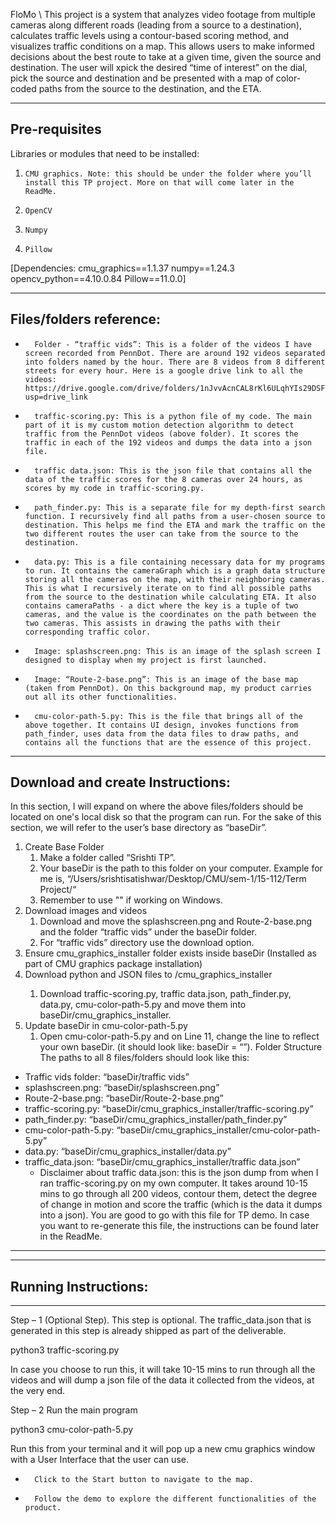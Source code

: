 FloMo \\
This project is a system that analyzes video footage from multiple cameras along different roads (leading from a source to a destination), calculates traffic levels using a contour-based scoring method, and visualizes traffic conditions on a map. This allows users to make informed decisions about the best route to take at a given time, given the source and destination. The user will xpick the desired “time of interest” on the dial, pick the source and destination and be presented with a map of color-coded paths from the source to the destination, and the ETA.

--------------------------------------------------------------------
Pre-requisites
--------------------------------------------------------------------
Libraries or modules that need to be installed:
1.     CMU graphics. Note: this should be under the folder where you’ll install this TP project. More on that will come later in the ReadMe.
2.     OpenCV
3.     Numpy
4.     Pillow
[Dependencies:
cmu_graphics==1.1.37
numpy==1.24.3
opencv_python==4.10.0.84
Pillow==11.0.0]
 
--------------------------------------------------------------------
Files/folders reference:
--------------------------------------------------------------------
-       Folder - “traffic vids”: This is a folder of the videos I have screen recorded from PennDot. There are around 192 videos separated into folders named by the hour. There are 8 videos from 8 different streets for every hour. Here is a google drive link to all the videos: https://drive.google.com/drive/folders/1nJvvAcnCAL8rKl6ULqhYIs29DSFiXRoX?usp=drive_link
-       traffic-scoring.py: This is a python file of my code. The main part of it is my custom motion detection algorithm to detect traffic from the PennDot videos (above folder). It scores the traffic in each of the 192 videos and dumps the data into a json file.
-       traffic data.json: This is the json file that contains all the data of the traffic scores for the 8 cameras over 24 hours, as scores by my code in traffic-scoring.py.
-       path_finder.py: This is a separate file for my depth-first search function. I recursively find all paths from a user-chosen source to destination. This helps me find the ETA and mark the traffic on the two different routes the user can take from the source to the destination.
-       data.py: This is a file containing necessary data for my programs to run. It contains the cameraGraph which is a graph data structure storing all the cameras on the map, with their neighboring cameras. This is what I recursively iterate on to find all possible paths from the source to the destination while calculating ETA. It also contains cameraPaths - a dict where the key is a tuple of two cameras, and the value is the coordinates on the path between the two cameras. This assists in drawing the paths with their corresponding traffic color.
-       Image: splashscreen.png: This is an image of the splash screen I designed to display when my project is first launched.
-       Image: “Route-2-base.png”: This is an image of the base map (taken from PennDot). On this background map, my product carries out all its other functionalities.
-       cmu-color-path-5.py: This is the file that brings all of the above together. It contains UI design, invokes functions from path_finder, uses data from the data files to draw paths, and contains all the functions that are the essence of this project.
 

--------------------------------------------------------------------
Download and create Instructions:
--------------------------------------------------------------------
In this section, I will expand on where the above files/folders should be located on one's local disk so that the program can run. 
For the sake of this section, we will refer to the user’s base directory as “baseDir”.
 
1. Create Base Folder
   1. Make a folder called “Srishti TP”.
   2. Your baseDir is the path to this folder on your computer. Example <basedir> for me is, “/Users/srishtisatishwar/Desktop/CMU/sem-1/15-112/Term Project/“
   3. Remember to use "\" if working on Windows.
2. Download images and videos
   1. Download and move the splashscreen.png and Route-2-base.png and the folder “traffic vids” under the baseDir folder.
   2. For “traffic vids” directory use the download option.
3. Ensure cmu_graphics_installer  folder exists inside baseDir (Installed as part of CMU graphics package installation)
4. Download python and JSON files to <baseDir>/cmu_graphics_installer
   1. Download traffic-scoring.py, traffic data.json, path_finder.py, data.py, cmu-color-path-5.py and move them into baseDir/cmu_graphics_installer.
5. Update baseDir in cmu-color-path-5.py
   1. Open cmu-color-path-5.py and on Line 11, change the line to reflect your own baseDir. (it should look like: baseDir = “<entire path to your baseDir>”).
Folder Structure
The paths to all 8 files/folders should look like this:
* Traffic vids folder: “baseDir/traffic vids”
* splashscreen.png: “baseDir/splashscreen.png”
* Route-2-base.png: “baseDir/Route-2-base.png”
* traffic-scoring.py: “baseDir/cmu_graphics_installer/traffic-scoring.py”
* path_finder.py: “baseDir/cmu_graphics_installer/path_finder.py”
* cmu-color-path-5.py: “baseDir/cmu_graphics_installer/cmu-color-path-5.py”
* data.py: “baseDir/cmu_graphics_installer/data.py”
* traffic_data.json: “baseDir/cmu_graphics_installer/traffic data.json”
   * Disclaimer about traffic data.json: this is the json dump from when I ran traffic-scoring.py on my own computer. It takes around 10-15 mins to go through all 200 videos, contour them, detect the degree of change in motion and score the traffic (which is the data it dumps into a json). You are good to go with this file for TP demo. In case you want to re-generate this file, the instructions can be found later in the ReadMe.

--------------------------------------------------------------------
--------------------------------------------------------------------
Running Instructions:
--------------------------------------------------------------------
--------------------------------------------------------------------
 
Step – 1 (Optional Step). This step is optional. The traffic_data.json that is generated in this step is already shipped as part of the deliverable.
 
python3 traffic-scoring.py
 
In case you choose to run this, it will take 10-15 mins to run through all the videos and will dump a json file of the data it collected from the videos, at the very end.
 
Step – 2 Run the main program
 
python3 cmu-color-path-5.py
 
Run this from your terminal and it will pop up a new cmu graphics window with a User Interface that the user can use.
-       Click to the Start button to navigate to the map.
-       Follow the demo to explore the different functionalities of the product.
